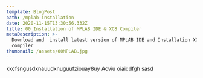 ```yaml
---
template: BlogPost
path: /mplab-installation
date: 2020-11-15T13:30:56.332Z
title: 00 Installation of MPLAB IDE & XC8 Compiler
metaDescription: >-
  Download and  install latest version of MPLAB IDE and Installation XC8
  compiler 
thumbnail: /assets/00MPLAB.jpg
---
```

kkcfsngusdxnauudxnuguufziouay8uy Acviu oiaicdfgh sasd

